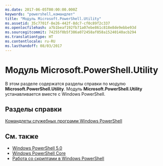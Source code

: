 ```yaml
---
ms.date: 2017-06-05T00:00:00.000Z
keywords: "powershell,командлет"
title: "Модуль Microsoft.PowerShell.Utility"
ms.assetid: 35c7701f-8e26-442f-8dc7-cf0c89f2c337
ms.openlocfilehash: a7b1beaf192fb71a07ebe861c818e8de9ebbe93d
ms.sourcegitcommit: 74255f0b5f386a072458af058a15240140acb294
ms.translationtype: HT
ms.contentlocale: ru-RU
ms.lasthandoff: 08/03/2017
---
```

# <a name="microsoftpowershellutility-module"></a>Модуль Microsoft.PowerShell.Utility
В этом разделе содержатся разделы справки по модулю **Microsoft.PowerShell.Utility**. Модуль **Microsoft.PowerShell.Utility** устанавливается вместе с Windows PowerShell.

## <a name="help-topics"></a>Разделы справки
[Командлеты служебных программ Windows PowerShell](http://go.microsoft.com/fwlink/?LinkID=245861)

## <a name="see-also"></a>См. также
- [Windows PowerShell 5.0](Windows-PowerShell-5.0.md)
- [Windows PowerShell Core](https://technet.microsoft.com/en-us/library/4b75f1e4-f327-48f3-92ab-bf5435094d41)
- [Работа со скриптами в Windows PowerShell](../../getting-started/fundamental/Scripting-with-Windows-PowerShell.md)

